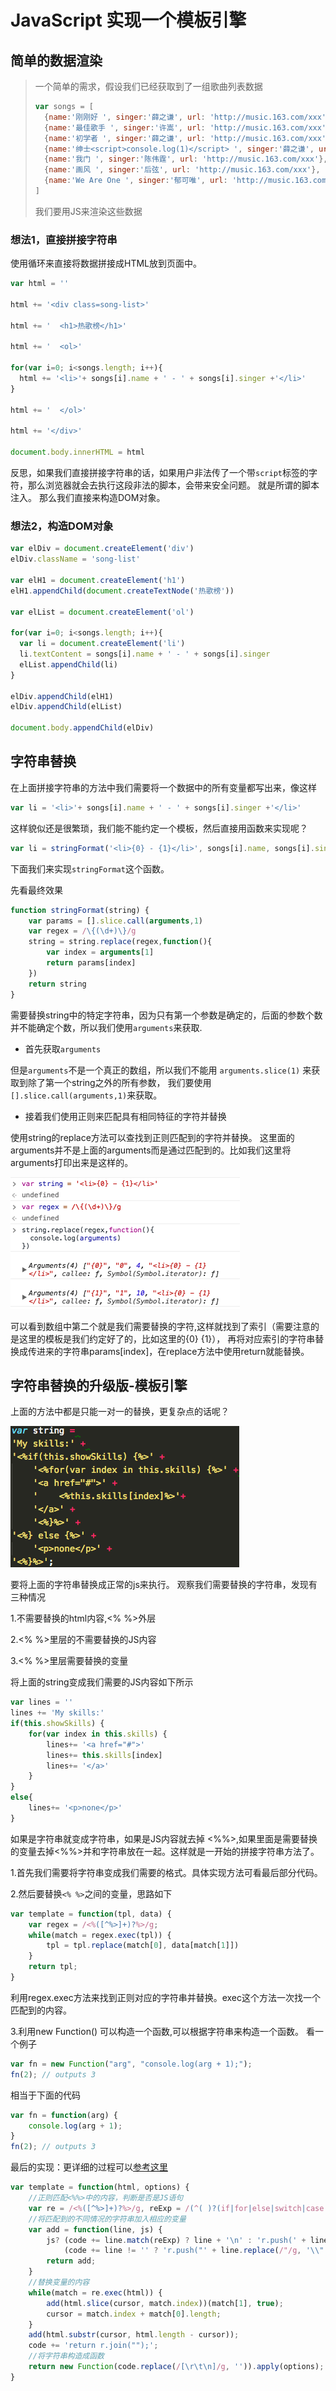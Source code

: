 # JavaScript 实现一个模板引擎


## 简单的数据渲染

> 一个简单的需求，假设我们已经获取到了一组歌曲列表数据
>```javascript
>var songs = [
>	{name:'刚刚好 ', singer:'薛之谦', url: 'http://music.163.com/xxx'},
>	{name:'最佳歌手 ', singer:'许嵩', url: 'http://music.163.com/xxx'},
>	{name:'初学者 ', singer:'薛之谦', url: 'http://music.163.com/xxx'},
>	{name:'绅士<script>console.log(1)</script> ', singer:'薛之谦', url: 'http://music.163.com/xxx'},
>	{name:'我门 ', singer:'陈伟霆', url: 'http://music.163.com/xxx'},
>	{name:'画风 ', singer:'后弦', url: 'http://music.163.com/xxx'},
>	{name:'We Are One ', singer:'郁可唯', url: 'http://music.163.com/xxx'}
>]
>```
>我们要用JS来渲染这些数据

### 想法1，直接拼接字符串

使用循环来直接将数据拼接成HTML放到页面中。

```javascript
var html = ''

html += '<div class=song-list>'

html += '  <h1>热歌榜</h1>'

html += '  <ol>'

for(var i=0; i<songs.length; i++){
  html += '<li>'+ songs[i].name + ' - ' + songs[i].singer +'</li>'
}

html += '  </ol>'

html += '</div>'

document.body.innerHTML = html
```

反思，如果我们直接拼接字符串的话，如果用户非法传了一个带`script`标签的字符，那么浏览器就会去执行这段非法的脚本，会带来安全问题。
就是所谓的脚本注入。
那么我们直接来构造DOM对象。

### 想法2，构造DOM对象 

```javascript
var elDiv = document.createElement('div')
elDiv.className = 'song-list'

var elH1 = document.createElement('h1')
elH1.appendChild(document.createTextNode('热歌榜'))

var elList = document.createElement('ol')

for(var i=0; i<songs.length; i++){
  var li = document.createElement('li')
  li.textContent = songs[i].name + ' - ' + songs[i].singer
  elList.appendChild(li)
}

elDiv.appendChild(elH1)
elDiv.appendChild(elList)

document.body.appendChild(elDiv)
```

## 字符串替换

在上面拼接字符串的方法中我们需要将一个数据中的所有变量都写出来，像这样

```javascript
var li = '<li>'+ songs[i].name + ' - ' + songs[i].singer +'</li>'
```

这样貌似还是很繁琐，我们能不能约定一个模板，然后直接用函数来实现呢？

```javascript
var li = stringFormat('<li>{0} - {1}</li>', songs[i].name, songs[i].singer)
```

下面我们来实现`stringFormat`这个函数。

先看最终效果

```javascript
function stringFormat(string) {
    var params = [].slice.call(arguments,1)
    var regex = /\{(\d+)\}/g
    string = string.replace(regex,function(){
        var index = arguments[1]
        return params[index]
    })
    return string
}
```

需要替换string中的特定字符串，因为只有第一个参数是确定的，后面的参数个数并不能确定个数，所以我们使用`arguments`来获取.

- 首先获取`arguments`

但是`arguments`不是一个真正的数组，所以我们不能用 `arguments.slice(1)` 来获取到除了第一个string之外的所有参数，
我们要使用`[].slice.call(arguments,1)`来获取。

- 接着我们使用正则来匹配具有相同特征的字符并替换

使用string的replace方法可以查找到正则匹配到的字符并替换。
这里面的arguments并不是上面的arguments而是通过匹配到的。比如我们这里将arguments打印出来是这样的。

![图片](https://raw.githubusercontent.com/gl09025/image_respository/master/2018%E5%B9%B402%E6%9C%8805%E6%97%A5/string-replace.png)

可以看到数组中第二个就是我们需要替换的字符,这样就找到了索引（需要注意的是这里的模板是我们约定好了的，比如这里的{0} {1}），
再将对应索引的字符串替换成传进来的字符串params[index]，在replace方法中使用return就能替换。

## 字符串替换的升级版-模板引擎

上面的方法中都是只能一对一的替换，更复杂点的话呢？

![图片](https://raw.githubusercontent.com/gl09025/image_respository/master/2018%E5%B9%B402%E6%9C%8805%E6%97%A5/%E5%AD%97%E7%AC%A6%E6%A8%A1%E6%9D%BF%E5%AD%97%E7%AC%A6%E4%B8%B2.png)

要将上面的字符串替换成正常的js来执行。
观察我们需要替换的字符串，发现有三种情况

1.不需要替换的html内容,<% %>外层

2.<% %>里层的不需要替换的JS内容

3.<% %>里层需要替换的变量

将上面的string变成我们需要的JS内容如下所示

```javascript
var lines = ''
lines += 'My skills:' 
if(this.showSkills) {
    for(var index in this.skills) {
        lines+= '<a href="#">'
        lines+= this.skills[index]
        lines+= '</a>' 
    }
}    
else{
    lines+= '<p>none</p>'
}
```

如果是字符串就变成字符串，如果是JS内容就去掉 <%%>,如果里面是需要替换的变量去掉<%%>并和字符串放在一起。这样就是一开始的拼接字符串方法了。

1.首先我们需要将字符串变成我们需要的格式。具体实现方法可看最后部分代码。

2.然后要替换`<% %>`之间的变量，思路如下

```javascript
var template = function(tpl, data) {
    var regex = /<%([^%>]+)?%>/g;
    while(match = regex.exec(tpl)) {
        tpl = tpl.replace(match[0], data[match[1]])
    }
    return tpl;
}
```

利用regex.exec方法来找到正则对应的字符串并替换。exec这个方法一次找一个匹配到的内容。

3.利用new Function() 可以构造一个函数,可以根据字符串来构造一个函数。
看一个例子

```javascript
var fn = new Function("arg", "console.log(arg + 1);");
fn(2); // outputs 3
```

相当于下面的代码

```javascript
var fn = function(arg) {
    console.log(arg + 1);
}
fn(2); // outputs 3
```

最后的实现：更详细的过程可以[参考这里](http://blog.jobbole.com/56689/)

```javascript
var template = function(html, options) {
    //正则匹配<%%>中的内容，判断是否是JS语句
    var re = /<%([^%>]+)?%>/g, reExp = /(^( )?(if|for|else|switch|case|break|{|}))(.*)?/g, code = 'var r=[];\n', cursor = 0;
    //将匹配到的不同情况的字符串加入相应的变量
    var add = function(line, js) {
        js? (code += line.match(reExp) ? line + '\n' : 'r.push(' + line + ');\n') :
            (code += line != '' ? 'r.push("' + line.replace(/"/g, '\\"') + '");\n' : '');
        return add;
    }
    //替换变量的内容
    while(match = re.exec(html)) {
        add(html.slice(cursor, match.index))(match[1], true);
        cursor = match.index + match[0].length;
    }
    add(html.substr(cursor, html.length - cursor));
    code += 'return r.join("");';
    //将字符串构造成函数
    return new Function(code.replace(/[\r\t\n]/g, '')).apply(options);
}
```